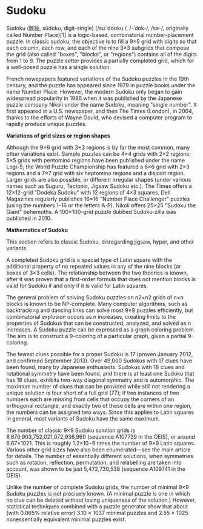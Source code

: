 # Sudoku

Sudoku (数独, sūdoku, digit-single) (/suːˈdoʊkuː/, /-ˈdɒk-/, /sə-/, originally called Number Place)[1] is a logic-based, combinatorial number-placement puzzle. In classic sudoku, the objective is to fill a 9×9 grid with digits so that each column, each row, and each of the nine 3×3 subgrids that compose the grid (also called "boxes", "blocks", or "regions") contains all of the digits from 1 to 9. The puzzle setter provides a partially completed grid, which for a well-posed puzzle has a single solution.

French newspapers featured variations of the Sudoku puzzles in the 19th century, and the puzzle has appeared since 1979 in puzzle books under the name Number Place. However, the modern Sudoku only began to gain widespread popularity in 1986 when it was published by the Japanese puzzle company Nikoli under the name Sudoku, meaning "single number". It first appeared in a U.S. newspaper, and then The Times (London), in 2004, thanks to the efforts of Wayne Gould, who devised a computer program to rapidly produce unique puzzles.

**Variations of grid sizes or region shapes**

Although the 9×9 grid with 3×3 regions is by far the most common, many other variations exist. Sample puzzles can be 4×4 grids with 2×2 regions; 5×5 grids with pentomino regions have been published under the name Logi-5; the World Puzzle Championship has featured a 6×6 grid with 2×3 regions and a 7×7 grid with six heptomino regions and a disjoint region. Larger grids are also possible, or different irregular shapes (under various names such as Suguru, Tectonic, Jigsaw Sudoku etc.). The Times offers a 12×12-grid "Dodeka Sudoku" with 12 regions of 4×3 squares. Dell Magazines regularly publishes 16×16 "Number Place Challenger" puzzles (using the numbers 1–16 or the letters A-P). Nikoli offers 25×25 "Sudoku the Giant" behemoths. A 100×100-grid puzzle dubbed Sudoku-zilla was published in 2010.

**Mathematics of Sudoku**

This section refers to classic Sudoku, disregarding jigsaw, hyper, and other variants.

A completed Sudoku grid is a special type of Latin square with the additional property of no repeated values in any of the nine blocks (or boxes of 3×3 cells). The relationship between the two theories is known, after it was proven that a first-order formula that does not mention blocks is valid for Sudoku if and only if it is valid for Latin squares.

The general problem of solving Sudoku puzzles on n2×n2 grids of n×n blocks is known to be NP-complete. Many computer algorithms, such as backtracking and dancing links can solve most 9×9 puzzles efficiently, but combinatorial explosion occurs as n increases, creating limits to the properties of Sudokus that can be constructed, analyzed, and solved as n increases. A Sudoku puzzle can be expressed as a graph coloring problem. The aim is to construct a 9-coloring of a particular graph, given a partial 9-coloring.

The fewest clues possible for a proper Sudoku is 17 (proven January 2012, and confirmed September 2013). Over 49,000 Sudokus with 17 clues have been found, many by Japanese enthusiasts. Sudokus with 18 clues and rotational symmetry have been found, and there is at least one Sudoku that has 18 clues, exhibits two-way diagonal symmetry and is automorphic. The maximum number of clues that can be provided while still not rendering a unique solution is four short of a full grid (77); if two instances of two numbers each are missing from cells that occupy the corners of an orthogonal rectangle, and exactly two of these cells are within one region, the numbers can be assigned two ways. Since this applies to Latin squares in general, most variants of Sudoku have the same maximum.

The number of classic 9×9 Sudoku solution grids is 6,670,903,752,021,072,936,960 (sequence A107739 in the OEIS), or around 6.67×1021. This is roughly 1.2×10−6 times the number of 9×9 Latin squares. Various other grid sizes have also been enumerated—see the main article for details. The number of essentially different solutions, when symmetries such as rotation, reflection, permutation, and relabelling are taken into account, was shown to be just 5,472,730,538 (sequence A109741 in the OEIS).

Unlike the number of complete Sudoku grids, the number of minimal 9×9 Sudoku puzzles is not precisely known. (A minimal puzzle is one in which no clue can be deleted without losing uniqueness of the solution.) However, statistical techniques combined with a puzzle generator show that about (with 0.065% relative error) 3.10 × 1037 minimal puzzles and 2.55 × 1025 nonessentially equivalent minimal puzzles exist.
